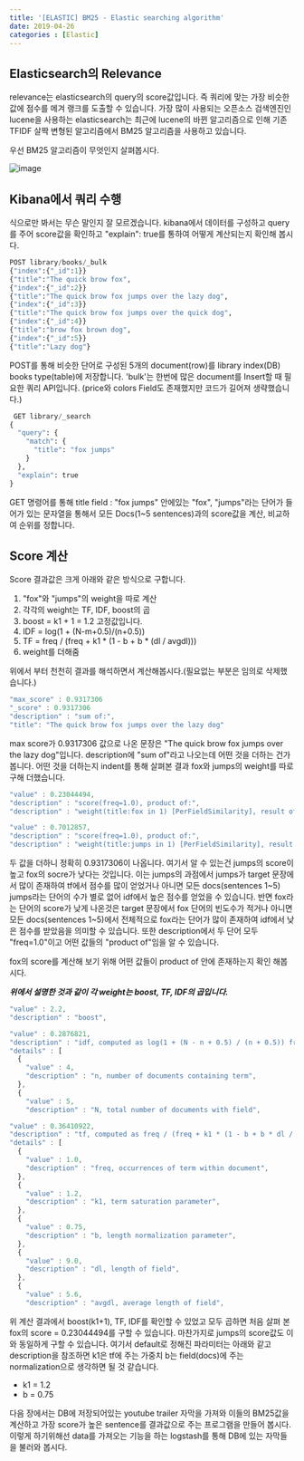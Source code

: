 ```yaml
---
title: '[ELASTIC] BM25 - Elastic searching algorithm'
date: 2019-04-26
categories : [Elastic]
---
```


## Elasticsearch의 Relevance

relevance는 elasticsearch의 query의 score값입니다. 즉 쿼리에 맞는 가장 비슷한 값에 점수를 메겨 랭크를 도출할 수 있습니다. 가장 많이 사용되는 오픈소스 검색엔진인 lucene을 사용하는 elasticsearch는 최근에 lucene의 바뀐 알고리즘으로 인해 기존 TFIDF 살짝 변형된 알고리즘에서 BM25 알고리즘을 사용하고 있습니다.

우선 BM25 알고리즘이 무엇인지 살펴봅시다.

![image](https://user-images.githubusercontent.com/48308562/56791747-ce502580-6842-11e9-906c-aac9af9077dc.png)

## Kibana에서 쿼리 수행

식으로만 봐서는 무슨 말인지 잘 모르겠습니다. kibana에서 데이터를 구성하고 query를 주어 score값을 확인하고 "explain": true를 통하여 어떻게 계산되는지 확인해 봅시다.

```python
POST library/books/_bulk
{"index":{"_id":1}}
{"title":"The quick brow fox",
{"index":{"_id":2}}
{"title":"The quick brow fox jumps over the lazy dog",
{"index":{"_id":3}}
{"title":"The quick brow fox jumps over the quick dog",
{"index":{"_id":4}}
{"title":"brow fox brown dog",
{"index":{"_id":5}}
{"title":"Lazy dog"}
```

POST를 통해 비슷한 단어로 구성된 5개의 document(row)를 library index(DB) books type(table)에 저장합니다. 'bulk'는 한번에 많은 document를 Insert할 때 필요한 쿼리 API입니다. (price와 colors Field도 존재했지만 코드가 길어져 생략했습니다.)

```python
 GET library/_search
{
  "query": {
    "match": {
      "title": "fox jumps"
    }
  },
  "explain": true
}
```

GET 명령어를 통해 title field : "fox jumps" 안에있는 "fox", "jumps"라는 단어가 들어가 있는 문자열을 통해서 모든 Docs(1~5 sentences)과의 score값을 계산, 비교하여 순위를 정합니다.

## Score 계산

Score 결과값은 크게 아래와 같은 방식으로 구합니다.

  1. "fox"와 "jumps"의 weight을 따로 계산
  2. 각각의 weight는 TF, IDF, boost의 곱
  3. boost = k1 + 1 = 1.2 고정값입니다.
  3. IDF = log(1 + (N-m+0.5)/(n+0.5))
  4. TF = freq / (freq + k1 * (1 - b + b * (dl / avgdl)))
  5. weight를 더해줌

위에서 부터 천천히 결과를 해석하면서 계산해봅시다.(필요없는 부분은 임의로 삭제했습니다.)

```javascript
"max_score" : 0.9317306
"_score" : 0.9317306
"description" : "sum of:",
"title": "The quick brow fox jumps over the lazy dog"
```

max score가 0.9317306 값으로 나온 문장은 "The quick brow fox jumps over the lazy dog"입니다.
description에 "sum of"라고 나오는데 어떤 것을 더하는 건가 봅니다. 어떤 것을 더하는지 indent를 통해 살펴본 결과 fox와 jumps의 weight를 따로 구해 더했습니다.

```javascript
"value" : 0.23044494,
"description" : "score(freq=1.0), product of:",
"description" : "weight(title:fox in 1) [PerFieldSimilarity], result of:",
```

```javascript
"value" : 0.7012857,
"description" : "score(freq=1.0), product of:",
"description" : "weight(title:jumps in 1) [PerFieldSimilarity], result of:",
```

두 값을 더하니 정확히 0.9317306이 나옵니다. 여기서 알 수 있는건 jumps의 score이 높고 fox의 socre가 낮다는 것입니다. 이는 jumps의 과점에서 jumps가 target 문장에서 많이 존재하여 tf에서 점수를 많이 얻었거나 아니면 모든 docs(sentences 1~5) jumps라는 단어의 수가 별로 없어 idf에서 높은 점수를 얻었을 수 있습니다. 반면 fox라는 단어의 score가 낮게 나온것은 target 문장에서 fox 단어의 빈도수가 적거나 아니면 모든 docs(sentences 1~5)에서 전체적으로 fox라는 단어가 많이 존재하여 idf에서 낮은 점수를 받았음을 의미할 수 있습니다. 또한 description에서 두 단어 모두 "freq=1.0"이고 어떤 값들의 "product of"임을 알 수 있습니다.

fox의 score를 계산해 보기 위해 어떤 값들이 product of 안에 존재하는지 확인 해봅시다.

___위에서 설명한 것과 같이 각 weight는 boost, TF, IDF의 곱입니다.___

```javascript
"value" : 2.2,
"description" : "boost",

"value" : 0.2876821,
"description" : "idf, computed as log(1 + (N - n + 0.5) / (n + 0.5)) from:",
"details" : [
  {
    "value" : 4,
    "description" : "n, number of documents containing term",
  },
  {
    "value" : 5,
    "description" : "N, total number of documents with field",

"value" : 0.36410922,
"description" : "tf, computed as freq / (freq + k1 * (1 - b + b * dl / avgdl)) from:",
"details" : [
  {
    "value" : 1.0,
    "description" : "freq, occurrences of term within document",
  },
  {
    "value" : 1.2,
    "description" : "k1, term saturation parameter",
  },
  {
    "value" : 0.75,
    "description" : "b, length normalization parameter",
  },
  {
    "value" : 9.0,
    "description" : "dl, length of field",
  },
  {
    "value" : 5.6,
    "description" : "avgdl, average length of field",
```

위 계산 결과에서 boost(k1+1), TF, IDF를 확인할 수 있었고 모두 곱하면 처음 살펴 본 fox의 score = 0.23044494를 구할 수 있습니다. 마찬가지로 jumps의 score값도 이와 동일하게 구할 수 있습니다. 여기서 default로 정해진 파라미터는 아래와 같고 description을 참조하면 k1은 tf에 주는 가중치 b는 field(docs)에 주는 normalization으로 생각하면 될 것 같습니다.
  - k1 = 1.2
  - b = 0.75

다음 장에서는 DB에 저장되어있는 youtube trailer 자막을 가져와 이들의 BM25값을 계산하고 가장 score가 높은 sentence를 결과값으로 주는 프로그램을 만들어 봅시다. 이렇게 하기위해선 data를 가져오는 기능을 하는 logstash를 통해 DB에 있는 자막들을 불러와 봅시다.
